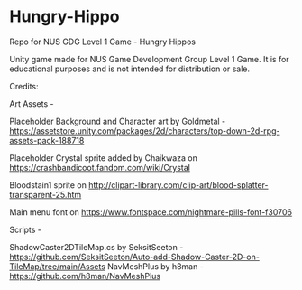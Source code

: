 # Hungry-Hippo
Repo for NUS GDG Level 1 Game - Hungry Hippos

Unity game made for NUS Game Development Group Level 1 Game. It is for educational purposes and is not intended for distribution or sale.


Credits: 

Art Assets -

  Placeholder Background and Character art by Goldmetal - https://assetstore.unity.com/packages/2d/characters/top-down-2d-rpg-assets-pack-188718 
  
  Placeholder Crystal sprite added by Chaikwaza on https://crashbandicoot.fandom.com/wiki/Crystal
  
  Bloodstain1 sprite on http://clipart-library.com/clip-art/blood-splatter-transparent-25.htm
  
  Main menu font on https://www.fontspace.com/nightmare-pills-font-f30706

Scripts -

  ShadowCaster2DTileMap.cs by SeksitSeeton - https://github.com/SeksitSeeton/Auto-add-Shadow-Caster-2D-on-TileMap/tree/main/Assets
  NavMeshPlus by h8man - https://github.com/h8man/NavMeshPlus
